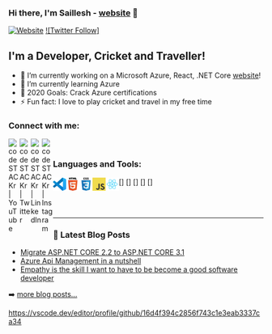 ### Hi there, I'm Saillesh - [website] 👋

[![Website]](https://sailleshpawar.com/)
[![Twitter Follow]](https://twitter.com/intent/follow?original_referer=https%3A%2F%2Fgithub.com%2SailleshPawar&screen_name=psaillesh)

## I'm a Developer, Cricket and Traveller!

- 🔭 I’m currently working on a Microsoft Azure, React, .NET Core [website]!
- 🌱 I’m currently learning Azure 
- 🥅 2020 Goals: Crack Azure certifications
- ⚡ Fun fact: I love to play cricket and travel in my free time


### Connect with me:

[<img align="left" alt="codeSTACKr | YouTube" width="22px" src="https://cdn.jsdelivr.net/npm/simple-icons@v3/icons/youtube.svg" />][youtube]
[<img align="left" alt="codeSTACKr | Twitter" width="22px" src="https://cdn.jsdelivr.net/npm/simple-icons@v3/icons/twitter.svg" />][twitter]
[<img align="left" alt="codeSTACKr | LinkedIn" width="22px" src="https://cdn.jsdelivr.net/npm/simple-icons@v3/icons/linkedin.svg" />][linkedin]
[<img align="left" alt="codeSTACKr | Instagram" width="22px" src="https://cdn.jsdelivr.net/npm/simple-icons@v3/icons/instagram.svg" />][instagram]

<br />

### Languages and Tools:

[<img align="left" alt="Visual Studio Code" width="26px" src="https://raw.githubusercontent.com/github/explore/80688e429a7d4ef2fca1e82350fe8e3517d3494d/topics/visual-studio-code/visual-studio-code.png" />]
[<img align="left" alt="HTML5" width="26px" src="https://raw.githubusercontent.com/github/explore/80688e429a7d4ef2fca1e82350fe8e3517d3494d/topics/html/html.png" />]
[<img align="left" alt="CSS3" width="26px" src="https://raw.githubusercontent.com/github/explore/80688e429a7d4ef2fca1e82350fe8e3517d3494d/topics/css/css.png" />]
[<img align="left" alt="JavaScript" width="26px" src="https://raw.githubusercontent.com/github/explore/80688e429a7d4ef2fca1e82350fe8e3517d3494d/topics/javascript/javascript.png" />]
[<img align="left" alt="React" width="26px" src="https://raw.githubusercontent.com/github/explore/80688e429a7d4ef2fca1e82350fe8e3517d3494d/topics/react/react.png" />]


<br />
<br />

---

### 📕 Latest Blog Posts

<!-- BLOG-POST-LIST:START -->
- [Migrate ASP.NET CORE 2.2 to ASP.NET CORE 3.1](https://sailleshpawar.com/2020/09/19/migrate-asp-net-core-2-2-to-asp-net-core-3-1/)
- [Azure Api Management in a nutshell](https://sailleshpawar.com/2020/06/10/azure-api-management-in-a-nutshell/)
- [Empathy is the skill I want to have to be become a good software developer](https://sailleshpawar.com/2020/04/05/empathy-is-the-skill-i-want-to-have-to-be-become-a-good-software-developer/)
<!-- BLOG-POST-LIST:END -->

➡️ [more blog posts...](https://sailleshpawar.com/)

https://vscode.dev/editor/profile/github/16d4f394c2856f743c1e3eab3337ca34

[website]: https://sailleshpawar.com/
[twitter]: https://twitter.com/psaillesh
[youtube]: https://www.youtube.com/channel/UCZxViN2A0pua_1OsJupBLlQ
[instagram]: https://www.instagram.com/sailleshpawar
[linkedin]:  https://www.linkedin.com/in/saillesh-pawar-44721a24/
